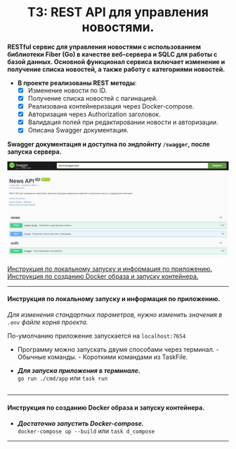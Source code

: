 <div align="center"> <h1 align="center"> ТЗ: REST API для управления новостями. </h1> </div>

**RESTful сервис для управления новостями с использованием библиотеки Fiber (Go) в качестве веб-сервера и SQLC для работы с базой данных. Основной функционал сервиса включает изменение и получение списка новостей, а также работу с категориями новостей.**

- **В проекте реализованы REST методы**:
  - [x] Изменение новости по ID.
  - [x] Получение списка новостей с пагинацией.
  - [x] Реализована контейнеризация через Docker-compose.
  - [x] Авторизация через Authorization заголовок.
  - [x] Валидация полей при редактировании новости и авторизации.
  - [x] Описана Swagger документация.

**Swagger документация и доступна по эндпойнту `/swagger`, после запуска сервера.**

![logo](/web/swagger.jpg)

[Инструкция по локальному запуску и информация по приложению.](#local)\
[Инструкция по созданию Docker образа и запуску контейнера.](#docker)

---

#### Инструкция по локальному запуску и информация по приложению.

_Для изменения стандартных параметров, нужно изменить значения в `.env` файле корня проекта._

</div>

По-умолчанию приложение запускается на `localhost:7654`

- Программу можно запускать двумя способами через терминал. - Обычные команды. - Короткими командами из TaskFile.
<div>

- **_Для запуска приложения в терминале._**\
`go run ./cmd/app` или `task run`
<div>

## <a name="docker"></a>

---

#### Инструкция по созданию Docker образа и запуску контейнера.

- **_Достаточно запустить Docker-compose._**\
  `docker-compose up --build` или `task d_compose`

<a name="sqlite"></a>

---
